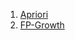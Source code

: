 
1. [Apriori](http://www.google.com/)
2. [FP-Growth](https://github.com/Humble-LiuAo/Machine-Learning/blob/main/Data%20Mining/Relation/FP-Growth.md)
